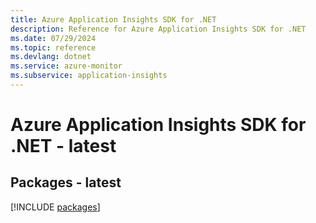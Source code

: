 ```yaml
---
title: Azure Application Insights SDK for .NET
description: Reference for Azure Application Insights SDK for .NET
ms.date: 07/29/2024
ms.topic: reference
ms.devlang: dotnet
ms.service: azure-monitor
ms.subservice: application-insights
---
```

# Azure Application Insights SDK for .NET - latest
## Packages - latest
[!INCLUDE [packages](application-insights-index.md)]